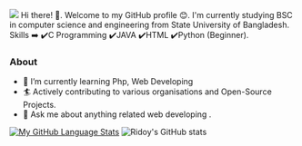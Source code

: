 ![](https://komarev.com/ghpvc/?username=EvanKhanEmon&color=blue)
Hi there! 👋.
Welcome to my GitHub profile 😊.
I'm currently studying BSC in computer science and engineering from State University of Bangladesh.
Skills ➡️
✔️C Programming
✔️JAVA
✔️HTML
✔️Python (Beginner).
###  About

- 🌱 I’m currently learning Php, Web Developing 
- 🏄‍ Actively contributing to various organisations and Open-Source Projects.
- 💬 Ask me about anything related  web developing .


[![My GitHub Language Stats](https://github-readme-stats.vercel.app/api/top-langs/?username=EvanKhanEmon&langs_count=5&theme=tokyonight)]()
![Ridoy's GitHub stats](https://github-readme-stats.vercel.app/api?username=EvanKhanEmon&show_icons=true&theme=radical)


<!---
EvanKhanEmon/EvanKhanEmon is a ✨ special ✨ repository because its `README.md` (this file) appears on your GitHub profile.
You can click the Preview link to take a look at your changes.
--->
